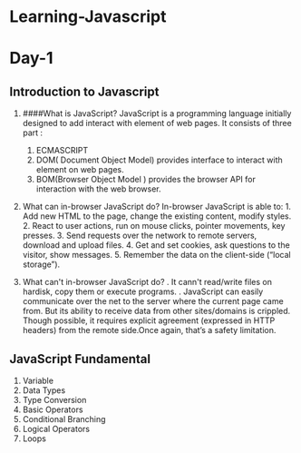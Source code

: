 # Learning-Javascript
# Day-1
## Introduction to Javascript
1. ####What is JavaScript?
    JavaScript is a programming language initially designed to add interact with element of web pages.
    It consists of three part :
    1. ECMASCRIPT
    2. DOM( Document Object Model) provides interface to interact with element on web pages.
    3. BOM(Browser Object Model ) provides the browser API for interaction with the web browser.

2. What can in-browser JavaScript do?
    In-browser JavaScript is able to: 
        1. Add new HTML to the page, change the existing    content, modify styles.
        2. React to user actions, run on mouse clicks, pointer movements, key presses.
        3. Send requests over the network to remote servers, download and upload files.
        4. Get and set cookies, ask questions to the visitor, show messages.
        5. Remember the data on the client-side (“local storage”).
3. What can't in-browser JavaScript do?
    . It cann't read/write files on hardisk, copy them or execute programs.
    . JavaScript can easily communicate over the net to the server where the current page came from. But its ability to receive data from other sites/domains is crippled. Though possible, it requires explicit agreement (expressed in HTTP headers) from the remote side.Once again, that’s a safety limitation.
## JavaScript Fundamental
1. Variable
2. Data Types
3. Type Conversion
4. Basic Operators
5. Conditional Branching
6. Logical Operators
7. Loops
